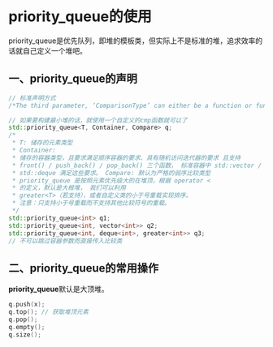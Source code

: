 # priority_queue的使用

priority_queue是优先队列，即堆的模板类，但实际上不是标准的堆，追求效率的话就自己定义一个堆吧。

## 一、priority_queue的声明

```c++
// 标准声明方式
/*The third parameter, ‘ComparisonType’ can either be a function or functor (aka function object) that must have bool as return-type and must have 2 arguments*/

// 如果要构建最小堆的话，就使用一个自定义的cmp函数就可以了
std::priority_queue<T, Container, Compare> q; 
/*
 * T: 储存的元素类型
 * Container:
 * 储存的容器类型，且要求满足顺序容器的要求、具有随机访问迭代器的要求 且支持
 * front() / push_back() / pop_back() 三个函数， 标准容器中 std::vector /
 * std::deque 满足这些要求。 Compare: 默认为严格的弱序比较类型
 * priority_queue 是按照元素优先级大的在堆顶，根据 operator <
 * 的定义，默认是大根堆， 我们可以利用
 * greater<T>（若支持），或者自定义类的小于号重载实现排序。
 * 注意：只支持小于号重载而不支持其他比较符号的重载。
 */
std::priority_queue<int> q1;
std::priority_queue<int, vector<int>> q2;
std::priority_queue<int, deque<int>, greater<int>> q3;
// 不可以跳过容器参数而直接传入比较类
```



## 二、priority_queue的常用操作

**priority_queue**默认是大顶堆。

```c++
q.push(x);
q.top(); // 获取堆顶元素
q.pop();
q.empty();
q.size();
```

